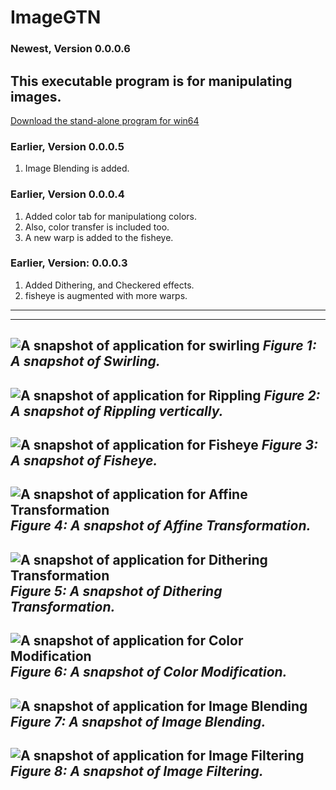 # ImageGTN
### Newest, Version 0.0.0.6
## This executable program is for manipulating images.
[Download the stand-alone program for win64](https://drive.google.com/file/d/1G0E_1Th7GCbSRIV4MKj22CLSHOCeMapi/view?usp=sharing)
### Earlier, Version 0.0.0.5
1. Image Blending is added.
### Earlier, Version 0.0.0.4
1. Added color tab for manipulationg colors.
2. Also, color transfer is included too.
3. A new warp is added to the fisheye.
### Earlier, Version: 0.0.0.3
1. Added Dithering, and Checkered effects.
2. fisheye is augmented with more warps.
---
---
![A snapshot of application for swirling](Media/ver-0-0-0-1-snap-swirl.jpg) *Figure 1: A snapshot of Swirling.*
---
![A snapshot of application for Rippling](Media/ver-0-0-0-1-snap-ripplev.jpg) *Figure 2: A snapshot of Rippling vertically.*
---
![A snapshot of application for Fisheye](Media/ver-0-0-0-2-snap-fisheye.jpg) *Figure 3: A snapshot of Fisheye.*
---
![A snapshot of application for Affine Transformation](Media/ver-0-0-0-2-snap-affine.jpg) *Figure 4: A snapshot of Affine Transformation.*
---
![A snapshot of application for Dithering Transformation](Media/ver-0-0-0-3-snap-dithering.jpg) *Figure 5: A snapshot of Dithering Transformation.*
---
![A snapshot of application for Color Modification](Media/ver-0-0-0-4-snap-color.jpg) *Figure 6: A snapshot of Color Modification.*
---
![A snapshot of application for Image Blending](Media/ver-0-0-0-5-snap-blend.jpg) *Figure 7: A snapshot of Image Blending.*
---
![A snapshot of application for Image Filtering](Media/ver-0-0-0-6-snap-filtering.jpg) *Figure 8: A snapshot of Image Filtering.*
---